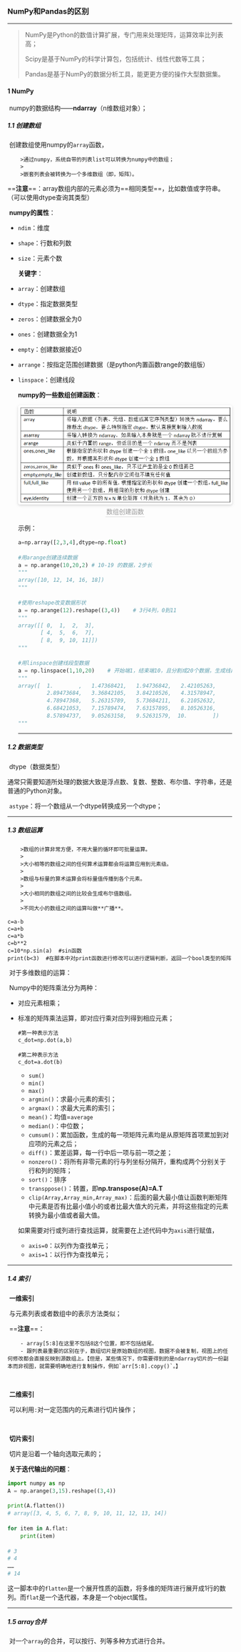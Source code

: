 ###   NumPy和Pandas的区别

---

> NumPy是Python的数值计算扩展，专门用来处理矩阵，运算效率比列表高；
>
> Scipy是基于NumPy的科学计算包，包括统计、线性代数等工具；
>
> Pandas是基于NumPy的数据分析工具，能更更方便的操作大型数据集。



#### 1 NumPy

​		numpy的数据结构——**ndarray**（n维数组对象）；

##### 1.1 创建数组

​		创建数组使用numpy的`array`函数，

		>通过numpy，系统自带的列表list可以转换为numpy中的数组；
		>
		>嵌套列表会被转换为一个多维数组（即，矩阵）。

​		==**注意**==：array数组内部的元素必须为==相同类型==，比如数值或字符串。（可以使用dtype查询其类型）

​		**numpy的属性**：

  - `ndim`：维度

  - `shape`：行数和列数

  - `size`：元素个数

    

    **关键字**：	

- `array`：创建数组

- `dtype`：指定数据类型 

- `zeros`：创建数据全为0

- `ones`：创建数据全为1

- `empty`：创建数据接近0

- `arrange`：按指定范围创建数据（是python内置函数range的数组版）

- `linspace`：创建线段

  **numpy的一些数组创建函数**：

  <center>
  <img style="border-radius: 0.3125em;
  box-shadow: 0 2px 4px 0 rgba(34,36,38,.12),0 2px 10px 0 rgba(34,36,38,.08);" 
  src="assets/1561962173144.png">
  <br>
  <div style="color:orange; border-bottom: 1px solid #d9d9d9;
  display: inline-block;
  color: #999;
  padding: 2px;">数组创建函数</div>
  </center>

  示例：

  ```python
  a=np.array([2,3,4],dtype=np.float)
  
  #用arange创建连续数据
  a = np.arange(10,20,2) # 10-19 的数据，2步长
  """
  array([10, 12, 14, 16, 18])
  """
  
  #使用reshape改变数据形状
  a = np.arange(12).reshape((3,4))    # 3行4列，0到11
  """
  array([[ 0,  1,  2,  3],
         [ 4,  5,  6,  7],
         [ 8,  9, 10, 11]])
  """
  
  #用linspace创建线段型数据
  a = np.linspace(1,10,20)    # 开始端1，结束端10，且分割成20个数据，生成线段
  """
  array([  1.        ,   1.47368421,   1.94736842,   2.42105263,
           2.89473684,   3.36842105,   3.84210526,   4.31578947,
           4.78947368,   5.26315789,   5.73684211,   6.21052632,
           6.68421053,   7.15789474,   7.63157895,   8.10526316,
           8.57894737,   9.05263158,   9.52631579,  10.        ])
  """
  
  ```

  ---

  

##### 1.2 数据类型

​		dtype（数据类型）

​		通常只需要知道所处理的数据大致是浮点数、复数、整数、布尔值、字符串，还是普通的Python对象。

​		`astype`：将一个数组从一个dtype转换成另一个dtype；

----

##### 1.3 数组运算

		>数组的计算非常方便，不用大量的循环即可批量运算。
		>
		>大小相等的数组之间的任何算术运算都会将运算应用到元素级。
		>
		>数组与标量的算术运算会将标量值传播到各个元素。
		>
		>大小相同的数组之间的比较会生成布尔值数组。
		>
		>不同大小的数组之间的运算叫做**广播**。



```ptyhon
c=a-b
c=a+b
c=a*b
c=b**2
c=10*np.sin(a)  #sin函数
print(b<3)  #在脚本中对print函数进行修改可以进行逻辑判断，返回一个bool类型的矩阵
```

​		对于多维数组的运算：

​		Numpy中的矩阵乘法分为两种：

  - 对应元素相乘；

  - 标准的矩阵乘法运算，即对应行乘对应列得到相应元素；

    ```
    #第一种表示方法
    c_dot=np.dot(a,b)
    
    #第二种表示方法
    c_dot=a.dot(b)
    ```

    - `sum()`
    - `min()`
    - `max()`
    - `argmin()`：求最小元素的索引；
    - `argmax()`：求最大元素的索引；
    - `mean()`：均值=`average`
    - `median()`：中位数；
    - `cumsum()`：累加函数，生成的每一项矩阵元素均是从原矩阵首项累加到对应项的元素之后；
    - `diff()`：累差运算，每一行中后一项与前一项之差；
    - `nonzero()`：将所有非零元素的行与列坐标分隔开，重构成两个分别关于行和列的矩阵；
    - `sort()`：排序
    - `transppose()`：转置，即**np.transpose(A)=A.T**
    - `clip(Array,Array_min,Array_max)`：后面的最大最小值让函数判断矩阵中元素是否有比最小值小的或者比最大值大的元素，并将这些指定的元素转换为最小值或者最大值。

    

    如果需要对行或列进行查找运算，就需要在上述代码中为`axis`进行赋值，
    
    - `axis=0`：以列作为查找单元；
    - `axis=1`：以行作为查找单元；

---

##### 1.4 索引

​		**一维索引**

​		与元素列表或者数组中的表示方法类似；

​		==**注意**==：

		- array[5:8]在这里不包括8这个位置，即不包括结尾。
		- 跟列表最重要的区别在于，数组切片是原始数组的视图，数据不会被复制，视图上的任何修改都会直接反映到源数组上。【但是，某些情况下，你需要得到的是ndarray切片的一份副本而非视图，就需要明确地进行复制操作，例如`arr[5:8].copy()`。】

​		

​		**二维索引**

​		可以利用`:`对一定范围内的元素进行切片操作；

​		

​		**切片索引**

​		切片是沿着一个轴向选取元素的；



​		**关于迭代输出的问题**：

```python
import numpy as np
A = np.arange(3,15).reshape((3,4))
         
print(A.flatten())   
# array([3, 4, 5, 6, 7, 8, 9, 10, 11, 12, 13, 14])

for item in A.flat:
    print(item)
    
# 3
# 4
……
# 14
```

​		这一脚本中的`flatten`是一个展开性质的函数，将多维的矩阵进行展开成1行的数列。而`flat`是一个迭代器，本身是一个object属性。

---

##### 1.5 array合并

​		对一个`array`的合并，可以按行、列等多种方式进行合并。







